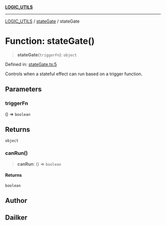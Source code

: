 [**LOGIC_UTILS**](../../README.md)

***

[LOGIC_UTILS](../../README.md) / [stateGate](../README.md) / stateGate

# Function: stateGate()

> **stateGate**(`triggerFn`): `object`

Defined in: [stateGate.ts:5](https://github.com/dailker/everyutil/blob/cee559aadda9e0c298e06364cba9020e97a8b19b/src/logic/stateGate.ts#L5)

Controls when a stateful effect can run based on a trigger function.

## Parameters

### triggerFn

() => `boolean`

## Returns

`object`

### canRun()

> **canRun**: () => `boolean`

#### Returns

`boolean`

## Author

## Dailker
